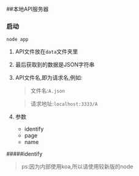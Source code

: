 ##本地API服务器
###  启动
`
node app
`

1. API文件放在`data`文件夹里
2. 最后获取到的数据是JSON字符串
3. API文件名,即为请求名,例如:

    >文件名:`A.json`

    >请求地址:`localhost:3333/A`
4. 参数
    * identify
    * page
    * name

#####identify



>ps:因为内部使用koa,所以请使用较新版的node
